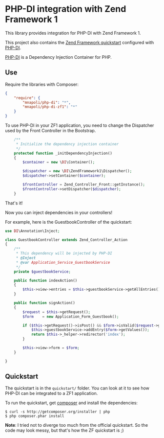 # PHP-DI integration with Zend Framework 1

This library provides integration for PHP-DI with Zend Framework 1.

This project also contains the [Zend Framework quickstart](http://framework.zend.com/manual/en/learning.quickstart.intro.html)
configured with [PHP-DI](http://github.com/mnapoli/PHP-DI).

[PHP-DI](http://github.com/mnapoli/PHP-DI) is a Dependency Injection Container for PHP.

## Use

Require the libraries with Composer:

```json
{
    "require": {
        "mnapoli/php-di": "*",
        "mnapoli/php-di-zf1": "*"
    }
}
```

To use PHP-DI in your ZF1 application, you need to change the Dispatcher used by the Front Controller in the Bootstrap.

```php
    /**
     * Initialize the dependency injection container
     */
    protected function _initDependencyInjection()
	{
		$container = new \DI\Container();

        $dispatcher = new \DI\ZendFramework1\Dispatcher();
        $dispatcher->setContainer($container);

        $frontController = Zend_Controller_Front::getInstance();
        $frontController->setDispatcher($dispatcher);
	}
```

That's it!

Now you can inject dependencies in your controllers!

For example, here is the GuestbookController of the quickstart:

```php
use DI\Annotation\Inject;

class GuestbookController extends Zend_Controller_Action
{
    /**
     * This dependency will be injected by PHP-DI
     * @Inject
     * @var Application_Service_GuestbookService
     */
    private $guestbookService;

    public function indexAction()
    {
        $this->view->entries = $this->guestbookService->getAllEntries();
    }

    public function signAction()
    {
        $request = $this->getRequest();
        $form    = new Application_Form_Guestbook();

        if ($this->getRequest()->isPost() && $form->isValid($request->getPost())) {
            $this->guestbookService->addEntry($form->getValues());
            return $this->_helper->redirector('index');
        }

        $this->view->form = $form;
    }

}
```

## Quickstart

The quickstart is in the `quickstart/` folder. You can look at it to see how PHP-DI can be integrated to a ZF1 application.

To run the quickstart, get [composer](http://getcomposer.org/doc/00-intro.md) and install the dependencies:

    $ curl -s http://getcomposer.org/installer | php
    $ php composer.phar install

**Note**: I tried not to diverge too much from the official quickstart. So the code may look messy, but that's
how the ZF quickstart is ;)
